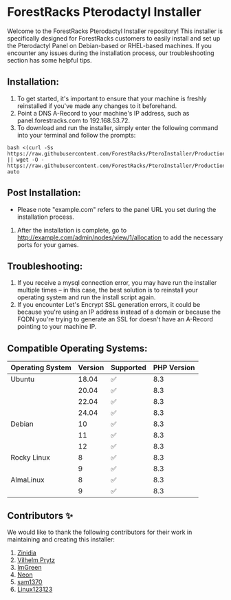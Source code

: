 # ForestRacks Pterodactyl Installer
Welcome to the ForestRacks Pterodactyl Installer repository! This installer is specifically designed for ForestRacks customers to easily install and set up the Pterodactyl Panel on Debian-based or RHEL-based machines. If you encounter any issues during the installation process, our troubleshooting section has some helpful tips.

## Installation:
1) To get started, it's important to ensure that your machine is freshly reinstalled if you've made any changes to it beforehand. 
2) Point a DNS A-Record to your machine's IP address, such as panel.forestracks.com to 192.168.53.72.
3) To download and run the installer, simply enter the following command into your terminal and follow the prompts:
```
bash <(curl -Ss https://raw.githubusercontent.com/ForestRacks/PteroInstaller/Production/install.sh || wget -O - https://raw.githubusercontent.com/ForestRacks/PteroInstaller/Production/install.sh) auto
```
## Post Installation:
* Please note "example.com" refers to the panel URL you set during the installation process.
1) After the installation is complete, go to http://example.com/admin/nodes/view/1/allocation to add the necessary ports for your games.

## Troubleshooting:
1) If you receive a mysql connection error, you may have run the installer multiple times – in this case, the best solution is to reinstall your operating system and run the install script again.
2) If you encounter Let's Encrypt SSL generation errors, it could be because you're using an IP address instead of a domain or because the FQDN you're trying to generate an SSL for doesn't have an A-Record pointing to your machine IP.

## Compatible Operating Systems:
| Operating System | Version | Supported          | PHP Version |
| ---------------- | ------- | ------------------ | ----------- |
| Ubuntu           | 18.04   | :white_check_mark: | 8.3         |
|                  | 20.04   | :white_check_mark: | 8.3         |
|                  | 22.04   | :white_check_mark: | 8.3         |
|                  | 24.04   | :white_check_mark: | 8.3         |
| Debian           | 10      | :white_check_mark: | 8.3         |
|                  | 11      | :white_check_mark: | 8.3         |
|                  | 12      | :white_check_mark: | 8.3         |
| Rocky Linux      | 8       | :white_check_mark: | 8.3         |
|                  | 9       | :white_check_mark: | 8.3         |
| AlmaLinux        | 8       | :white_check_mark: | 8.3         |
|                  | 9       | :white_check_mark: | 8.3         |

## Contributors ✨

We would like to thank the following contributors for their work in maintaining and creating this installer:
1) [Zinidia](https://github.com/Zinidia)
2) [Vilhelm Prytz](https://github.com/vilhelmprytz)
3) [ImGreen](https://github.com/GreenDiscord)
3) [Neon](https://github.com/DeveloperNeon)
4) [sam1370](https://github.com/sam1370)
5) [Linux123123](https://github.com/Linux123123)
